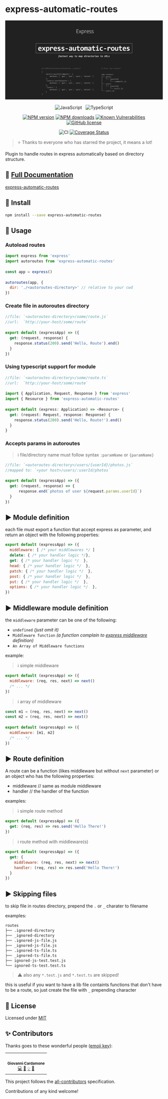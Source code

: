 # express-automatic-routes

<div align="center">

![Logo](./logo.png)

![JavaScript](https://img.shields.io/badge/ES6-Supported-yellow.svg?style=for-the-badge&logo=JavaScript) &nbsp; ![TypeScript](https://img.shields.io/badge/TypeScript-Supported-blue.svg?style=for-the-badge)

[![NPM version](https://img.shields.io/npm/v/express-automatic-routes.svg?style=flat)](https://www.npmjs.com/package/express-automatic-routes)
[![NPM downloads](https://img.shields.io/npm/dm/express-automatic-routes.svg?style=flat)](https://www.npmjs.com/package/express-automatic-routes)
[![Known Vulnerabilities](https://snyk.io/test/github/GiovanniCardamone/express-automatic-routes/badge.svg)](https://snyk.io/test/github/GiovanniCardamone/express-automatic-routes)
[![GitHub license](https://img.shields.io/github/license/GiovanniCardamone/express-automatic-routes.svg)](https://github.com/GiovanniCardamone/express-automatic-routes/blob/master/LICENSE)

![CI](https://github.com/GiovanniCardamone/express-automatic-routes/workflows/CI/badge.svg?branch=master)
[![Coverage Status](https://coveralls.io/repos/github/GiovanniCardamone/express-automatic-routes/badge.svg?branch=master)](https://coveralls.io/github/GiovanniCardamone/express-automatic-routes?branch=master)

</div>

> :star: Thanks to everyone who has starred the project, it means a lot!

Plugin to handle routes in express automatically based on directory structure.

## :newspaper: **[Full Documentation](https://giovannicardamone.github.io/express-automatic-routes/)**

[express-automatic-routes](https://giovannicardamone.github.io/express-automatic-routes/)

## :rocket: Install

```sh
npm install --save express-automatic-routes
```

## :blue_book: Usage

### Autoload routes

```js
import express from 'express'
import autoroutes from 'express-automatic-routes'

const app = express()

autoroutes(app, {
  dir: './<autoroutes-directory>' // relative to your cwd
})
```

### Create file in autoroutes directory

```js
//file: `<autoroutes-directory>/some/route.js`
//url:  `http://your-host/some/route`

export default (expressApp) => ({
  get: (request, response) {
    response.status(200).send('Hello, Route').end()
  }
})
```

### Using typescript support for module

```typescript
//file: `<autoroutes-directory>/some/route.ts`
//url:  `http://your-host/some/route`

import { Application, Request, Response } from 'express'
import { Resource } from 'express-automatic-routes'

export default (express: Application) => <Resource> {
  get: (request: Request, response: Response) {
    response.status(200).send('Hello, Route!').end()
  }
}
```

### Accepts params in autoroutes

> :information_source: file/directory name must follow syntax `:paramName` or `{paramName}`

```js
//file: `<autoroutes-directory>/users/{userId}/photos.js`
//mapped to: `<your host>/users/:userId/photos`

export default (expressApp) => ({
  get: (request, response) => {
      response.end(`photos of user ${request.params.userId}`)
  }
})
```

## :arrow_forward: Module definition

each file must export a function that accept express as parameter, and return an object with the following properties:

```javascript
export default (expressApp) => ({
  middleware: [ /* your middlewares */ ]
  delete: { /* your handler logic */},
  get: { /* your handler logic */  },
  head: { /* your handler logic */  },
  patch: { /* your handler logic */  },
  post: { /* your handler logic */  },
  put: { /* your handler logic */  },
  options: { /* your handler logic */  },
})
```

## :arrow_forward: Middleware module definition

the `middleware` parameter can be one of the following:

- `undefined` _(just omit it)_
- `Middleware function` _(a function complain to [express middleware](https://expressjs.com/en/guide/using-middleware.html) definition)_
- `An Array of Middleware functions`

example:

> :information_source: simple middleware

```javascript
export default (expressApp) => ({
  middleware: (req, res, next) => next()
  /* ... */
})
```

> :information_source: array of middleware

```javascript
const m1 = (req, res, next) => next()
const m2 = (req, res, next) => next()

export default (expressApp) => ({
  middleware: [m1, m2]
  /* ... */
})
```

## :arrow_forward: Route definition

A route can be a function (likes middleware but without `next` parameter) or an object who has the following properties:

- middleware // same as module middleware
- handler // the handler of the function

examples:

> :information_source: simple route method

```javascript
export default (expressApp) => ({
  get: (req, res) => res.send('Hello There!')
})
```

> :information_source: route method with middleware(s)

```javascript
export default (expressApp) => ({
  get: {
    middleware: (req, res, next) => next()
    handler: (req, res) => res.send('Hello There!')
  }
})
```

## :arrow_forward: Skipping files

to skip file in routes directory, prepend the `.` or `_` charater to filename

examples:

```text
routes
├── .ignored-directory
├── _ignored-directory
├── .ignored-js-file.js
├── _ignored-js-file.js
├── .ignored-ts-file.ts
├── _ignored-ts-file.ts
├── ignored-js-test.test.js
└── ignored-ts-test.test.ts
```

> :warning: also any `*.test.js` and `*.test.ts` are skipped!

this is useful if you want to have a lib file containts functions that don't have to be a route, so just create the file with `_` prepending character

## :page_facing_up: License

Licensed under [MIT](./LICENSE)

## :sparkles: Contributors

Thanks goes to these wonderful people ([emoji key](https://allcontributors.org/docs/en/emoji-key)):

<!-- ALL-CONTRIBUTORS-LIST:START - Do not remove or modify this section -->
<!-- prettier-ignore-start -->
<!-- markdownlint-disable -->
<table>
  <tr>
    <td align="center"><a href="http://giovannicardamone.github.io"><img src="https://avatars0.githubusercontent.com/u/5117748?v=4?s=100" width="100px;" alt=""/><br /><sub><b>Giovanni Cardamone</b></sub></a><br /><a href="https://github.com/GiovanniCardamone/express-automatic-routes/commits?author=GiovanniCardamone" title="Code">💻</a> <a href="https://github.com/GiovanniCardamone/express-automatic-routes/commits?author=GiovanniCardamone" title="Documentation">📖</a> <a href="#example-GiovanniCardamone" title="Examples">💡</a> <a href="#maintenance-GiovanniCardamone" title="Maintenance">🚧</a></td>
  </tr>
</table>

<!-- markdownlint-restore -->
<!-- prettier-ignore-end -->
<!-- ALL-CONTRIBUTORS-LIST:END -->

This project follows the [all-contributors](https://github.com/all-contributors/all-contributors) specification.

Contributions of any kind welcome!
